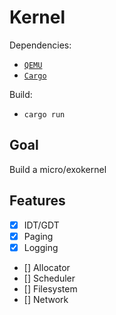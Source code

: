 # Kernel

Dependencies:

- [`QEMU`](https://www.qemu.org/)
- [`Cargo`](https://doc.rust-lang.org/cargo/)

Build:

- `cargo run`

## Goal

Build a micro/exokernel

## Features

- [X] IDT/GDT
- [X] Paging
- [X] Logging
- [] Allocator
- [] Scheduler
- [] Filesystem
- [] Network
